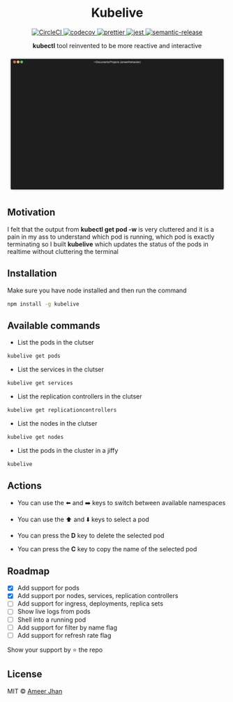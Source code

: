 <h1 align="center">Kubelive</h1>

<p align="center">
  <a href="https://circleci.com/gh/ameerthehacker/kubelive/tree/master">
    <img alt="CircleCI" src="https://img.shields.io/circleci/build/github/ameerthehacker/kubelive?style=flat-square" />
  </a>
  <a href="https://codecov.io/gh/ameerthehacker/kubelive">
    <img alt="codecov" src="https://img.shields.io/codecov/c/github/ameerthehacker/kubelive?style=flat-square" />
  </a>
  <a href="https://github.com/prettier/prettier">
    <img alt="prettier" src="https://img.shields.io/badge/code_style-prettier-ff69b4.svg?style=flat-square" />
  </a>
  <a href="https://jestjs.io/">
    <img alt="jest" src="https://img.shields.io/badge/tested%20with-jest-blue?style=flat-square" />
  </a>
  <a href="https://github.com/semantic-release/semantic-release">
    <img alt="semantic-release" src="https://img.shields.io/badge/%20%20%F0%9F%93%A6%F0%9F%9A%80-semantic--release-e10079.svg?style=flat-square" />
  </a>
</p>

<p align="center">
  <strong>kubectl</strong> tool reinvented to be more reactive and interactive
</p>
<p align="center">
  <img alt="Demo" src="https://github.com/ameerthehacker/project-assets/blob/master/kubelive/screenshots/kubelive-gif-hq.gif?raw=true" />
</p>

## Motivation

I felt that the output from **kubectl get pod -w** is very cluttered and it is a pain in my ass to understand which pod is running, which pod is exactly terminating so I built **kubelive** which updates the status of the pods in realtime without cluttering the terminal

## Installation

Make sure you have node installed and then run the command

```sh
npm install -g kubelive
```

## Available commands

- List the pods in the clutser

```sh
kubelive get pods
```

- List the services in the clutser

```sh
kubelive get services
```

- List the replication controllers in the clutser

```sh
kubelive get replicationcontrollers
```

- List the nodes in the clutser

```sh
kubelive get nodes
```

- List the pods in the cluster in a jiffy

```sh
kubelive
```

## Actions

- You can use the :arrow_left: and :arrow_right: keys to switch between available namespaces

- You can use the :arrow_up: and :arrow_down: keys to select a pod

- You can press the **D** key to delete the selected pod

- You can press the **C** key to copy the name of the selected pod

## Roadmap

- [x] Add support for pods
- [x] Add support por nodes, services, replication controllers
- [ ] Add support for ingress, deployments, replica sets
- [ ] Show live logs from pods
- [ ] Shell into a running pod
- [ ] Add support for filter by name flag
- [ ] Add support for refresh rate flag

Show your support by :star: the repo

## License

MIT © [Ameer Jhan](mailto:ameerjhanprof@gmail.com)
